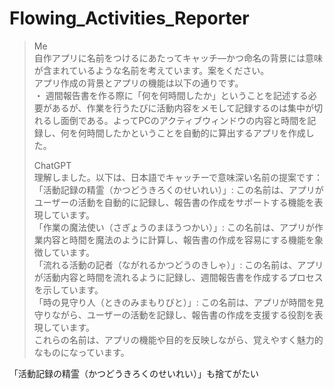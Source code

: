 # Flowing_Activities_Reporter

>Me  
>自作アプリに名前をつけるにあたってキャッチ―かつ命名の背景には意味が含まれているような名前を考えています。案をください。  
>アプリ作成の背景とアプリの機能は以下の通りです。  
>・ 週間報告書を作る際に「何を何時間したか」ということを記述する必要があるが、作業を行うたびに活動内容をメモして記録するのは集中が切れるし面倒である。よってPCのアクティブウィンドウの内容と時間を記録し、何を何時間したかということを自動的に算出するアプリを作成した。  
>
>ChatGPT  
>理解しました。以下は、日本語でキャッチーで意味深い名前の提案です：  
>「活動記録の精霊（かつどうきろくのせいれい）」: この名前は、アプリがユーザーの活動を自動的に記録し、報告書の作成をサポートする機能を表現しています。  
>「作業の魔法使い（さぎょうのまほうつかい）」: この名前は、アプリが作業内容と時間を魔法のように計算し、報告書の作成を容易にする機能を象徴しています。  
>「流れる活動の記者（ながれるかつどうのきしゃ）」: この名前は、アプリが活動内容と時間を流れるように記録し、週間報告書を作成するプロセスを示しています。  
>「時の見守り人（ときのみまもりびと）」: この名前は、アプリが時間を見守りながら、ユーザーの活動を記録し、報告書の作成を支援する役割を表現しています。  
>これらの名前は、アプリの機能や目的を反映しながら、覚えやすく魅力的なものになっています。  

「活動記録の精霊（かつどうきろくのせいれい）」も捨てがたい
